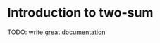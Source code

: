 # Introduction to two-sum

TODO: write [great documentation](http://jacobian.org/writing/what-to-write/)
